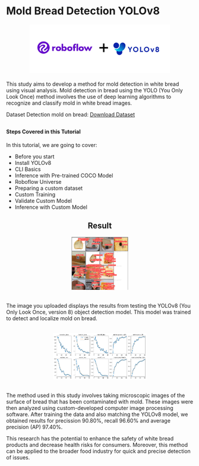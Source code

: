 # Mold Bread Detection YOLOv8

<div align="center">
  <img width="75%" src="https://github.com/Lazuardi-hrp/Mold-Bread-Detection-YOLOv8/blob/main/Data/roboflow%20%2B%20yolov8.png"></a>
</div>
</br>
This study aims to develop a method for mold detection in white bread using visual analysis. Mold detection in bread using the YOLO (You Only Look Once) method involves the use of deep learning algorithms to recognize and classify mold in white bread images.

Dataset Detection mold on bread: [Download Dataset](https://app.roboflow.com/muhammad-lazuardi-harahap/detection-mold-on-bread/1)
</br>
## <h4>Steps Covered in this Tutorial</h4>

In this tutorial, we are going to cover:

- Before you start
- Install YOLOv8
- CLI Basics
- Inference with Pre-trained COCO Model
- Roboflow Universe
- Preparing a custom dataset
- Custom Training
- Validate Custom Model
- Inference with Custom Model

## <div align="center">Result</div>

<div align="center">
  <img width="30%" src="https://github.com/Lazuardi-hrp/Mold-Bread-Detection-YOLOv8/blob/main/Data/score%20and%20labeling%20mold.png"></a>
</div>
</br>
<p>The image you uploaded displays the results from testing the YOLOv8 (You Only Look Once, version 8) object detection model. This model was trained to detect and localize mold on bread.</p> 
</br>

<div align="center">
  <img width="50%" src="https://github.com/Lazuardi-hrp/Mold-Bread-Detection-YOLOv8/blob/main/Data/results.png"></a>
</div>
</br>

The method used in this study involves taking microscopic images of the surface of bread that has been contaminated with mold. These images were then analyzed using custom-developed computer image processing software. After training the data and also matching the YOLOv8 model, we obtained results for precission 90.80%, recall 96.60% and average precision (AP) 97.40%.
</br>

This research has the potential to enhance the safety of white bread products and decrease health risks for consumers. Moreover, this method can be applied to the broader food industry for quick and precise detection of issues.



